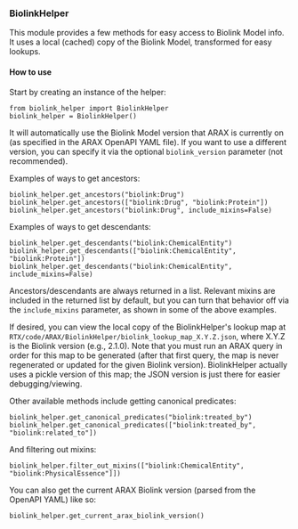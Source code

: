 ### BiolinkHelper

This module provides a few methods for easy access to Biolink Model info. It uses a local (cached) copy of the Biolink Model, transformed for easy lookups.

#### How to use
Start by creating an instance of the helper:
```
from biolink_helper import BiolinkHelper
biolink_helper = BiolinkHelper()
```
It will automatically use the Biolink Model version that ARAX is currently on (as specified in the ARAX OpenAPI YAML file). If you want to use a different version, you can specify it via the optional `biolink_version` parameter (not recommended).

Examples of ways to get ancestors:
```
biolink_helper.get_ancestors("biolink:Drug")
biolink_helper.get_ancestors(["biolink:Drug", "biolink:Protein"])
biolink_helper.get_ancestors("biolink:Drug", include_mixins=False)
```

Examples of ways to get descendants:
```
biolink_helper.get_descendants("biolink:ChemicalEntity")
biolink_helper.get_descendants(["biolink:ChemicalEntity", "biolink:Protein"])
biolink_helper.get_descendants("biolink:ChemicalEntity", include_mixins=False)
```

Ancestors/descendants are always returned in a list. Relevant mixins are included in the returned list by default, but you can turn that behavior off via the `include_mixins` parameter, as shown in some of the above examples.

If desired, you can view the local copy of the BiolinkHelper's lookup map at `RTX/code/ARAX/BiolinkHelper/biolink_lookup_map_X.Y.Z.json`, where X.Y.Z is the Biolink version (e.g., 2.1.0). Note that you must run an ARAX query in order for this map to be generated (after that first query, the map is never regenerated or updated for the given Biolink version). BiolinkHelper actually uses a pickle version of this map; the JSON version is just there for easier debugging/viewing.

Other available methods include getting canonical predicates:

```
biolink_helper.get_canonical_predicates("biolink:treated_by")
biolink_helper.get_canonical_predicates(["biolink:treated_by", "biolink:related_to"])
```

And filtering out mixins:

```
biolink_helper.filter_out_mixins(["biolink:ChemicalEntity", "biolink:PhysicalEssence"]])
```

You can also get the current ARAX Biolink version (parsed from the OpenAPI YAML) like so:

```
biolink_helper.get_current_arax_biolink_version()
```